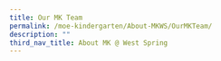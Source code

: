 ```yaml
---
title: Our MK Team
permalink: /moe-kindergarten/About-MKWS/OurMKTeam/
description: ""
third_nav_title: About MK @ West Spring
---
```

